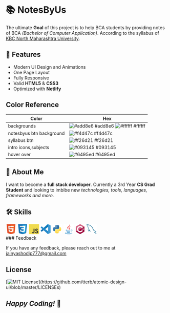 
# 📚 NotesByUs

The ultimate **Goal** of this project is to help BCA
students by providing notes of BCA *(Bachelor of Computer
Application)*. According to the syllabus of [KBC North 
Maharashtra University](http://nmu.ac.in).

## 📱 Features

- Modern UI Design and Animations
- One Page Layout
- Fully Responsive
- Valid **HTML5** & **CSS3**
- Optimized with **Netlify**

## Color Reference

| Color             | Hex                                                                |
| ----------------- | ------------------------------------------------------------------ |
| backgrounds   | ![#add8e6](https://via.placeholder.com/10/add8ef?text=+) #add8e6 ![#ffffff](https://via.placeholder.com/10/ffffff?text=+) #ffffff |
| notesbyus btn background | ![#f4d47c](https://via.placeholder.com/10/f4d47c?text=+) #f4d47c |
| syllabus btn | ![#f26d21](https://via.placeholder.com/10/f26d21?text=+) #f26d21  |
| intro icons,subjects      | ![#093145](https://via.placeholder.com/10/093145?text=+) #093145 |
| hover over | ![#6495ed](https://via.placeholder.com/10/6495ed?text=+) #6495ed |


## 🚀 About Me
I want to become a **full stack developer**. Currently a 3rd Year **CS Grad Student** and looking to imbibe new *technologies, tools, languages, frameworks and more.*
## 🛠 Skills
<div>
<span><img height="32" src="https://raw.githubusercontent.com/devicons/devicon/master/icons/html5/html5-original.svg" /></span>
<span><img height="32" src="https://raw.githubusercontent.com/devicons/devicon/master/icons/css3/css3-original.svg" /></span>
<span><img height="32" src="https://raw.githubusercontent.com/devicons/devicon/master/icons/javascript/javascript-original.svg" /></span>
<span><img height="32" src="https://raw.githubusercontent.com/devicons/devicon/master/icons/vscode/vscode-original.svg" /></span>
<span><img height="32" src="https://raw.githubusercontent.com/devicons/devicon/master/icons/python/python-original.svg" /></span>
<span><img height="32" src="https://raw.githubusercontent.com/devicons/devicon/master/icons/java/java-original.svg" /></span>
<span><img height="32" src="https://raw.githubusercontent.com/devicons/devicon/master/icons/cplusplus/cplusplus-original.svg" /></span>
<span><img height="32" src="https://raw.githubusercontent.com/devicons/devicon/master/icons/mysql/mysql-original.svg" /></span>
</div>
### Feedback

If you have any feedback, please reach out to me at jainyashodip777@gmail.com


## License

[![MIT License](https://img.shields.io/apm/l/atomic-design-ui.svg?)](https://github.com/tterb/atomic-design-ui/blob/master/LICENSEs)


## *Happy Coding!* 👋